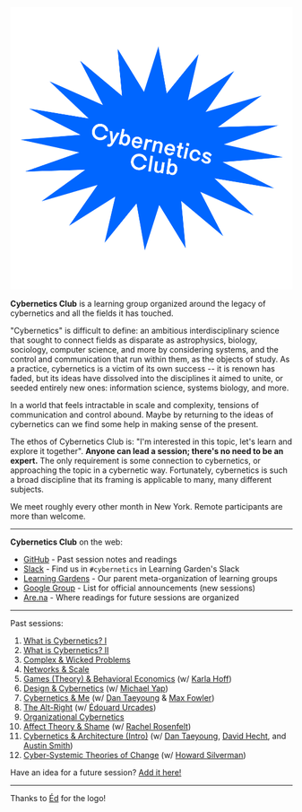 ![](cc.png)

**Cybernetics Club** is a learning group organized around the legacy of cybernetics and all the fields it has touched.

"Cybernetics" is difficult to define: an ambitious interdisciplinary science that sought to connect fields as disparate as astrophysics, biology, sociology, computer science, and more by considering systems, and the control and communication that run within them, as the objects of study. As a practice, cybernetics is a victim of its own success -- it is renown has faded, but its ideas have dissolved into the disciplines it aimed to unite, or seeded entirely new ones: information science, systems biology, and more.

In a world that feels intractable in scale and complexity, tensions of communication and control abound. Maybe by returning to the ideas of cybernetics can we find some help in making sense of the present.

The ethos of Cybernetics Club is: "I'm interested in this topic, let's learn and explore it together". **Anyone can lead a session; there's no need to be an expert.** The only requirement is some connection to cybernetics, or approaching the topic in a cybernetic way. Fortunately, cybernetics is such a broad discipline that its framing is applicable to many, many different subjects.

We meet roughly every other month in New York. Remote participants are more than welcome.

---

**Cybernetics Club** on the web:

  - [GitHub](https://github.com/learning-gardens/cybernetics-club) \- Past session notes and readings
  - [Slack](https://lg-slack-automate.herokuapp.com/) \- Find us in `#cybernetics` in Learning Garden's Slack
  - [Learning Gardens](http://learning-gardens.co/) \- Our parent meta-organization of learning groups
  - [Google Group](https://groups.google.com/forum/#%21forum/cybernetics-club) \- List for official announcements (new sessions)
  - [Are.na](https://are.na/sam-hart/cybernetics-club) \- Where readings for future sessions are organized

---

Past sessions:

  1. [What is Cybernetics? I](https://github.com/learning-gardens/cybernetics-club/tree/master/reading/session-1)
  2. [What is Cybernetics? II](https://github.com/learning-gardens/cybernetics-club/tree/master/reading/session-2)
  3. [Complex & Wicked Problems](https://github.com/learning-gardens/cybernetics-club/tree/master/reading/session-3)
  4. [Networks & Scale](https://github.com/learning-gardens/cybernetics-club/tree/master/reading/session-4)
  5. [Games (Theory) & Behavioral Economics](https://github.com/learning-gardens/cybernetics-club/tree/master/reading/session-5) (w/ [Karla Hoff](http://www.worldbank.org/en/about/people/k/karla-hoff))
  6. [Design & Cybernetics](https://github.com/learning-gardens/cybernetics-club/tree/master/reading/session-6) (w/ [Michael Yap](https://twitter.com/michaelryap))
  7. [Cybernetics & Me](https://github.com/learning-gardens/cybernetics-club/tree/master/reading/session-7) (w/ [Dan Taeyoung](http://dantaeyoung.com/) & [Max Fowler](http://mfowler.info/))
  8. [The Alt-Right](https://www.are.na/francis-tseng/cc-8-cybernetics-of-the-alt-right) (w/ [Édouard Urcades](https://edouard.us/))
  9. [Organizational Cybernetics](https://www.are.na/francis-tseng/cc-9-organizational-cybernetics)
  10. [Affect Theory & Shame](https://www.are.na/rachel-rosenfelt/affect-theory-shame-cybernetics-final-readings) (w/ [Rachel Rosenfelt](https://twitter.com/rachelrosenfelt))
  11. [Cybernetics & Architecture (Intro)](https://www.are.na/dan-taeyoung/cybernetics-and-architecture-intro) (w/ [Dan Taeyoung](https://twitter.com/dantaeyoung), [David Hecht](https://twitter.com/wileycount), and [Austin Smith](https://twitter.com/_newcubes_))
  12. [Cyber-Systemic Theories of Change](https://www.are.na/howard-silverman/cyber-systemic-theories-of-change) (w/ [Howard Silverman](http://www.solvingforpattern.org/))

Have an idea for a future session? [Add it here!](https://docs.google.com/document/d/18osKDgTjs2UYf_EEIT-Ee06ZjugYp-yG5LdqLiY_EVw/edit)

---

Thanks to [Éd](https://edouard.us/) for the logo!

